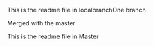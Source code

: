 
This is the readme file in localbranchOne branch

Merged with the master

This is the readme file in Master

